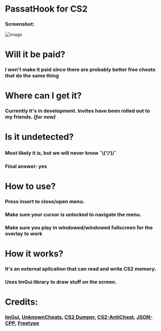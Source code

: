 # PassatHook for CS2
### Screenshot:
![image](https://cdn.discordapp.com/attachments/1100453733625761864/1188811777585184818/image.png?ex=659be23e&is=65896d3e&hm=297c360a7fd5b7aa7188ef8f7563326f0f6f329e4d0e6621271bb33cf3d202e7&)
# Will it be paid?
### I won't make it paid since there are probably better free cheats that do the same thing
# Where can I get it?
### Currently it's in development. Invites have been rolled out to my friends. *(for now)*
# Is it undetected?
### Most likely it is, but we will never know ¯\\(ツ)/¯
### Final answer: yes
# How to use?
### Press insert to close/open menu.
### Make sure your cursor is unlocked to navigate the menu.
### Make sure you play in windowed/windowed fullscreen for the overlay to work
# How it works?
### It's an external aplication that can read and write CS2 memory.
### Uses ImGui library to draw stuff on the screen.
# Credits:
### [ImGui](https://github.com/ocornut/imgui), [UnknownCheats](https://www.unknowncheats.me/), [CS2 Dumper](https://github.com/a2x/cs2-dumper), [CS2-AntiCheat](https://github.com/danielkrupinski/cs2-anticheat), [JSON-CPP](https://github.com/open-source-parsers/jsoncpp), [Freetype](https://freetype.org/)
